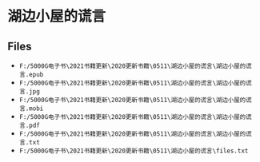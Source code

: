 # 湖边小屋的谎言

## Files

- `F:/5000G电子书\2021书籍更新\2020更新书籍\0511\湖边小屋的谎言\湖边小屋的谎言.epub`
- `F:/5000G电子书\2021书籍更新\2020更新书籍\0511\湖边小屋的谎言\湖边小屋的谎言.jpg`
- `F:/5000G电子书\2021书籍更新\2020更新书籍\0511\湖边小屋的谎言\湖边小屋的谎言.mobi`
- `F:/5000G电子书\2021书籍更新\2020更新书籍\0511\湖边小屋的谎言\湖边小屋的谎言.pdf`
- `F:/5000G电子书\2021书籍更新\2020更新书籍\0511\湖边小屋的谎言\湖边小屋的谎言.txt`
- `F:/5000G电子书\2021书籍更新\2020更新书籍\0511\湖边小屋的谎言\files.txt`
